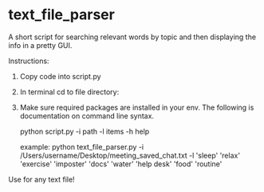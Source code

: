 # text_file_parser
A short script for searching relevant words by topic and then displaying the info in a pretty GUI.   

Instructions:
1. Copy code into script.py
2. In terminal cd to file directory:
3. Make sure required packages are installed in your env.  The following is documentation on command line syntax.
   
   python script.py -i path -l items -h help
   
   example:
   python text_file_parser.py -i /Users/username/Desktop/meeting_saved_chat.txt -l 'sleep' 'relax' 'exercise' 'imposter' 'docs' 'water' 'help desk' 'food' 'routine'

Use for any text file!
